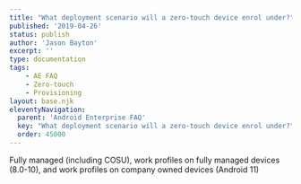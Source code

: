 ```yaml
---
title: "What deployment scenario will a zero-touch device enrol under?"
published: '2019-04-26'
status: publish
author: 'Jason Bayton'
excerpt: ''
type: documentation
tags: 
    - AE FAQ
    - Zero-touch
    - Provisioning
layout: base.njk
eleventyNavigation:
  parent: 'Android Enterprise FAQ'
  key: "What deployment scenario will a zero-touch device enrol under?"
  order: 45000
--- 
```

Fully managed (including COSU), work profiles on fully managed devices (8.0-10), and work profiles on company owned devices (Android 11)


